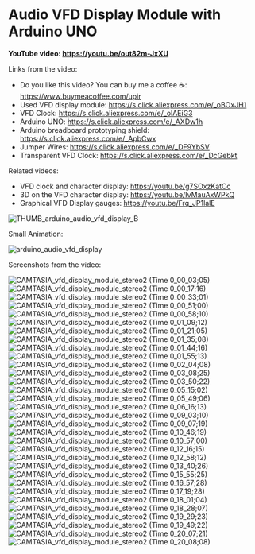 # Audio VFD Display Module with Arduino UNO


**YouTube video: https://youtu.be/out82m-JxXU**

Links from the video:
- Do you like this video? You can buy me a coffee ☕: https://www.buymeacoffee.com/upir
- Used VFD display module: https://s.click.aliexpress.com/e/_oBOxJH1
- VFD Clock: https://s.click.aliexpress.com/e/_olAEiG3
- Arduino UNO: https://s.click.aliexpress.com/e/_AXDw1h
- Arduino breadboard prototyping shield: https://s.click.aliexpress.com/e/_ApbCwx
- Jumper Wires: https://s.click.aliexpress.com/e/_DF9YbSV
- Transparent VFD Clock: https://s.click.aliexpress.com/e/_DcGebkt


Related videos:
- VFD clock and character display: https://youtu.be/g7SOxzKatCc
- 3D on the VFD character display: https://youtu.be/IvMauAxWPkQ
- Graphical VFD Display gauges: https://youtu.be/Frq_JP1lalE



![THUMB_arduino_audio_vfd_display_B](https://github.com/user-attachments/assets/81e88156-565c-4d47-b863-92094268c33b)


Small Animation:

![arduino_audio_vfd_display](https://github.com/user-attachments/assets/8e78507d-9a50-447e-b10f-028e8d7c7591)


Screenshots from the video:

![CAMTASIA_vfd_display_module_stereo2 (Time 0_00_03;05)](https://github.com/user-attachments/assets/80a0c08c-cef4-430e-9404-c0660b7c1960)
![CAMTASIA_vfd_display_module_stereo2 (Time 0_00_17;16)](https://github.com/user-attachments/assets/c753c439-0155-4adb-94c3-5359f1d2b6be)
![CAMTASIA_vfd_display_module_stereo2 (Time 0_00_33;01)](https://github.com/user-attachments/assets/28f13e21-e337-434e-942c-ac9f54c0ffce)
![CAMTASIA_vfd_display_module_stereo2 (Time 0_00_51;00)](https://github.com/user-attachments/assets/99feaf73-de8e-429b-ab2e-6fda507d30c9)
![CAMTASIA_vfd_display_module_stereo2 (Time 0_00_58;10)](https://github.com/user-attachments/assets/9b4c97f0-0415-4a7f-bdd3-6046e5ca150e)
![CAMTASIA_vfd_display_module_stereo2 (Time 0_01_09;12)](https://github.com/user-attachments/assets/34c06587-5a9c-4e8c-8351-491683fb00e5)
![CAMTASIA_vfd_display_module_stereo2 (Time 0_01_21;05)](https://github.com/user-attachments/assets/232b8069-0447-4c9c-81b3-a7370fa6526f)
![CAMTASIA_vfd_display_module_stereo2 (Time 0_01_35;08)](https://github.com/user-attachments/assets/957aad16-a5b9-4d60-9f17-f85c513fafb7)
![CAMTASIA_vfd_display_module_stereo2 (Time 0_01_44;16)](https://github.com/user-attachments/assets/b66f5761-4849-45bb-bd21-1d8642de8a6e)
![CAMTASIA_vfd_display_module_stereo2 (Time 0_01_55;13)](https://github.com/user-attachments/assets/4260c5cc-8611-4c26-9a6d-59caa1c89fe4)
![CAMTASIA_vfd_display_module_stereo2 (Time 0_02_04;08)](https://github.com/user-attachments/assets/cbfd601b-3b5f-40b4-a62c-65abc4f25ab1)
![CAMTASIA_vfd_display_module_stereo2 (Time 0_03_08;25)](https://github.com/user-attachments/assets/5122073b-8241-4678-aa8d-04d1ac17e96c)
![CAMTASIA_vfd_display_module_stereo2 (Time 0_03_50;22)](https://github.com/user-attachments/assets/226226ca-7066-4576-8643-70f6727bdfef)
![CAMTASIA_vfd_display_module_stereo2 (Time 0_05_15;02)](https://github.com/user-attachments/assets/24140cc6-596d-4988-b201-a4fe201d5173)
![CAMTASIA_vfd_display_module_stereo2 (Time 0_05_49;06)](https://github.com/user-attachments/assets/58df215f-e8d5-4ed4-922b-1d372d80a156)
![CAMTASIA_vfd_display_module_stereo2 (Time 0_06_16;13)](https://github.com/user-attachments/assets/bcff68ce-6310-42ef-967c-5375c4be26f7)
![CAMTASIA_vfd_display_module_stereo2 (Time 0_09_03;10)](https://github.com/user-attachments/assets/6fb83b78-5099-4eb7-acaa-07f895bea1af)
![CAMTASIA_vfd_display_module_stereo2 (Time 0_09_07;19)](https://github.com/user-attachments/assets/99dbc0a6-6469-4b51-96ad-fbcdf519ea7b)
![CAMTASIA_vfd_display_module_stereo2 (Time 0_10_46;19)](https://github.com/user-attachments/assets/cd0e9995-326c-455a-af05-e3918fcfeccf)
![CAMTASIA_vfd_display_module_stereo2 (Time 0_10_57;00)](https://github.com/user-attachments/assets/4302a003-4a2d-4fd3-a0a6-1130a4e93e5f)
![CAMTASIA_vfd_display_module_stereo2 (Time 0_12_16;15)](https://github.com/user-attachments/assets/b686710b-adc6-4b0e-aa0b-73cfc334d455)
![CAMTASIA_vfd_display_module_stereo2 (Time 0_12_58;12)](https://github.com/user-attachments/assets/621eca20-48f8-4528-b9ff-bddf0ea58750)
![CAMTASIA_vfd_display_module_stereo2 (Time 0_13_40;26)](https://github.com/user-attachments/assets/39b8fdd2-9af5-423d-ba93-03a4d4f03ec0)
![CAMTASIA_vfd_display_module_stereo2 (Time 0_15_55;25)](https://github.com/user-attachments/assets/f8f775be-6a5f-4ee4-83bf-b29c7ac5a598)
![CAMTASIA_vfd_display_module_stereo2 (Time 0_16_57;28)](https://github.com/user-attachments/assets/783ac783-ac1e-4fcd-81cd-2c0565d20b46)
![CAMTASIA_vfd_display_module_stereo2 (Time 0_17_19;28)](https://github.com/user-attachments/assets/2bf0bc3f-b7e0-46e4-9915-0790731ac30e)
![CAMTASIA_vfd_display_module_stereo2 (Time 0_18_01;04)](https://github.com/user-attachments/assets/98838126-278c-4908-b067-8e36b3a81dca)
![CAMTASIA_vfd_display_module_stereo2 (Time 0_18_28;07)](https://github.com/user-attachments/assets/04cd5b8f-f0ed-4d79-8f59-e42931321d1b)
![CAMTASIA_vfd_display_module_stereo2 (Time 0_19_29;23)](https://github.com/user-attachments/assets/dc0a773f-029b-4e48-b574-f697563cd644)
![CAMTASIA_vfd_display_module_stereo2 (Time 0_19_49;22)](https://github.com/user-attachments/assets/dad1db45-206f-4e8d-9be7-b1737d132058)
![CAMTASIA_vfd_display_module_stereo2 (Time 0_20_07;21)](https://github.com/user-attachments/assets/483d2c86-5d6b-432e-8806-f7a668e3233d)
![CAMTASIA_vfd_display_module_stereo2 (Time 0_20_08;08)](https://github.com/user-attachments/assets/0b82e921-e571-4d56-9801-7b709f32c319)


